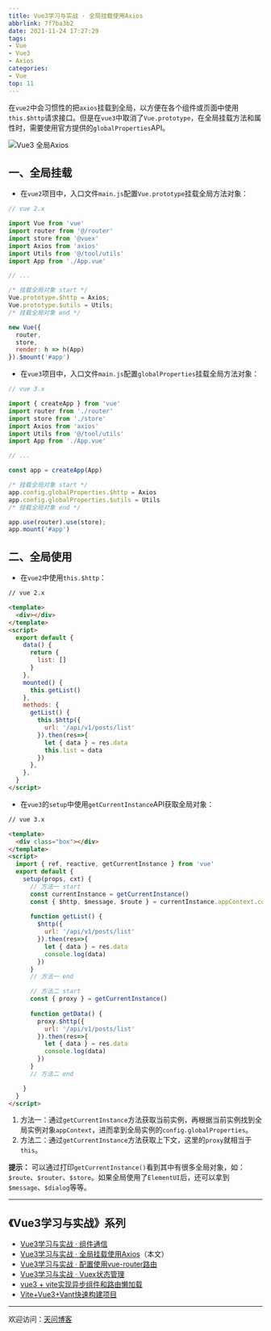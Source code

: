 ```yaml
---
title: Vue3学习与实战 · 全局挂载使用Axios
abbrlink: 7f7ba3b2
date: 2021-11-24 17:27:29
tags:
- Vue
- Vue3
- Axios
categories:
- Vue
top: 11
---
```


在`vue2`中会习惯性的把`axios`挂载到全局，以方便在各个组件或页面中使用`this.$http`请求接口。但是在`vue3`中取消了`Vue.prototype`，在全局挂载方法和属性时，需要使用官方提供的`globalProperties`API。

![Vue3 全局Axios](https://tiven.cn/static/img/img-vue3-02-l72KcVTsGMBlekQUqFBAi.jpg)

<!-- more -->

## 一、全局挂载

* 在`vue2`项目中，入口文件`main.js`配置`Vue.prototype`挂载全局方法对象：

```js
// vue 2.x

import Vue from 'vue'
import router from '@/router'
import store from '@vuex'
import Axios from 'axios'
import Utils from '@/tool/utils'
import App from './App.vue'

// ...

/* 挂载全局对象 start */
Vue.prototype.$http = Axios;
Vue.prototype.$utils = Utils;
/* 挂载全局对象 end */

new Vue({
  router,
  store,
  render: h => h(App)
}).$mount('#app')
```

* 在`vue3`项目中，入口文件`main.js`配置`globalProperties`挂载全局方法对象：

```js
// vue 3.x

import { createApp } from 'vue'
import router from './router'
import store from './store'
import Axios from 'axios'
import Utils from '@/tool/utils'
import App from './App.vue'

// ...

const app = createApp(App)

/* 挂载全局对象 start */
app.config.globalProperties.$http = Axios
app.config.globalProperties.$utils = Utils
/* 挂载全局对象 end */

app.use(router).use(store);
app.mount('#app')
```

## 二、全局使用

* 在`vue2`中使用`this.$http`：

```html
// vue 2.x

<template>
  <div></div>
</template>
<script>
  export default {
    data() {
      return {
        list: []
      }
    },
    mounted() {
      this.getList()
    },
    methods: {
      getList() {
        this.$http({
          url: '/api/v1/posts/list'
        }).then(res=>{
          let { data } = res.data
          this.list = data
        })
      },
    },
  }
</script>
```

* 在`vue3`的`setup`中使用`getCurrentInstance`API获取全局对象：

```html
// vue 3.x

<template>
  <div class="box"></div>
</template>
<script>
  import { ref, reactive, getCurrentInstance } from 'vue'
  export default {
    setup(props, cxt) {
      // 方法一 start
      const currentInstance = getCurrentInstance()
      const { $http, $message, $route } = currentInstance.appContext.config.globalProperties
      
      function getList() {
        $http({
          url: '/api/v1/posts/list'
        }).then(res=>{
          let { data } = res.data
          console.log(data)
        })
      }
      // 方法一 end

      // 方法二 start
      const { proxy } = getCurrentInstance()
      
      function getData() {
        proxy.$http({
          url: '/api/v1/posts/list'
        }).then(res=>{
          let { data } = res.data
          console.log(data)
        })
      }
      // 方法二 end

    }  
  }
</script>
```

1. 方法一：通过`getCurrentInstance`方法获取当前实例，再根据当前实例找到全局实例对象`appContext`，进而拿到全局实例的`config.globalProperties`。
2. 方法二：通过`getCurrentInstance`方法获取上下文，这里的`proxy`就相当于`this`。

**提示：** 可以通过打印`getCurrentInstance()`看到其中有很多全局对象，如：`$route`、`$router`、`$store`。如果全局使用了`ElementUI`后，还可以拿到`$message`、`$dialog`等等。

---

## 《Vue3学习与实战》系列

* [Vue3学习与实战 · 组件通信](https://tiven.cn/p/97da9e37/ "Vue3组件通信")
* [Vue3学习与实战 · 全局挂载使用Axios](https://tiven.cn/p/7f7ba3b2/ "全局挂载使用Axios")（本文）
* [Vue3学习与实战 · 配置使用vue-router路由](https://tiven.cn/p/3747153d/ "配置使用vue-router路由")
* [Vue3学习与实战 · Vuex状态管理](https://tiven.cn/p/de821c2f/ "Vuex状态管理")
* [vue3 + vite实现异步组件和路由懒加载](https://tiven.cn/p/d41c4425/ "vue3实现异步组件和路由懒加载")
* [Vite+Vue3+Vant快速构建项目](https://tiven.cn/p/de241e23/ "Vite+Vue3+Vant快速构建项目")

---

欢迎访问：[天问博客](https://tiven.cn/p/7f7ba3b2/ "天問博客") 
